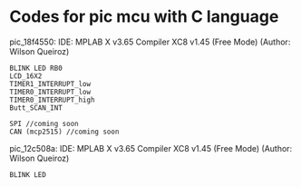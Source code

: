 # Codes for pic mcu with C language
pic_18f4550:
IDE: MPLAB X v3.65 Compiler XC8 v1.45 (Free Mode) (Author: Wilson Queiroz)
    
	BLINK LED RB0
	LCD_16X2
	TIMER1_INTERRUPT_low
	TIMER0_INTERRUPT_low
	TIMER0_INTERRUPT_high
	Butt_SCAN_INT

	SPI //coming soon
	CAN (mcp2515) //coming soon

pic_12c508a:
IDE: MPLAB X v3.65 Compiler XC8 v1.45 (Free Mode) (Author: Wilson Queiroz)

	BLINK LED
